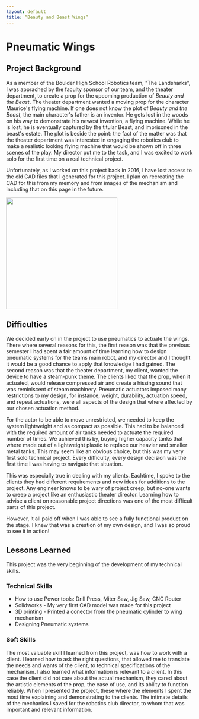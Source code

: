```yaml
---
layout: default
title: “Beauty and Beast Wings”
---
```


# Pneumatic Wings

## Project Background

  As a member of the Boulder High School Robotics team, "The Landsharks", I was apprached by the faculty sponsor of our team, and the theater department, to create a prop for the upcoming production of *Beauty and the Beast*. The theater department wanted a moving prop for the character Maurice's flying machine. If one does not know the plot of *Beauty and the Beast*, the main character's father is an inventor. He gets lost in the woods on his way to demonstrate his newest invention, a flying machine. While he is lost, he is eventually captured by the titular Beast, and imprisoned in the beast's estate. The plot is beside the point: the fact of the matter was that the theater department was interested in engaging the robotics club to make a realistic looking flying machine that would be shown off in three scenes of the play. My director put me to the task, and I was excited to work solo for the first time on a real technical project.
  
  Unfortunately, as I worked on this project back in 2016, I have lost access to the old CAD files that I generated for this project. I plan on recreating the CAD for this from my memory and from images of the mechanism and including that on this page in the future.
  
<img src="../images/JPEGs/Wings.png" width="300">

## Difficulties

 We decided early on in the project to use pneumatics to actuate the wings. There where several reasons for this, the first reason was that the previous semester I had spent a fair amount of time learning how to design pneumatic systems for the teams main robot, and my director and I thought it would be a good chance to apply that knowledge I had gained. The second reason was that the theater department, my client, wanted the device to have a steam-punk theme. The clients liked that the prop, when it actuated, would release compressed air and create a hissing sound that was reminiscent of steam machinery. Pneumatic actuators imposed many restrictions to my design, for instance, weight, durability, actuation speed, and repeat actuations, were all aspects of the design that where affected by our chosen actuation method.
 
For the actor to be able to move unrestricted, we needed to keep the system lightweight and as compact as possible. This had to be balanced with the required amount of air tanks needed to actuate the required number of times. We achieved this by, buying higher capacity tanks that where made out of a lightweight plastic to replace our heavier and smaller metal tanks. This may seem like an obvious choice, but this was my very first solo technical project. Every difficulty, every design decision was the first time I was having to navigate that situation.
 
 This was especially true in dealing with my clients. Eachtime, I spoke to the clients they had different requirements and new ideas for additions to the project. Any engineer knows to be wary of project creep, but no-one wants to creep a project like an enthusiastic theater director. Learning how to advise a client on reasonable project directions was one of the most difficult parts of this project.
 
 However, it all paid off when I was able to see a fully functional product on the stage. I knew that was a creation of my own design, and I was so proud to see it in action!

## Lessons Learned

This project was the very beginning of the development of my technical skills.

### Technical Skills

* How to use Power tools: Drill Press, Miter Saw, Jig Saw, CNC Router
* Solidworks - My very first CAD model was made for this project
* 3D printing - Printed a conector from the pneumatic cylinder to wing mechanism
* Designing Pneumatic systems

### Soft Skills

The most valuable skill I learned from this project, was how to work with a client. I learned how to ask the right questions, that allowed me to translate the needs and wants of the client, to technical specifications of the mechanism. I also learned what information is relevant to a client. In this case the client did not care about the actual mechanism, they cared about the artistic elements of the prop, the ease of use, and its ability to function reliably. When I presented the project, these where the elements I spent the most time explaining and demonstrating to the clients. The intimate details of the mechanics I saved for the robotics club director, to whom that was important and relevant information.
